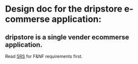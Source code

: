 # Design doc for the dripstore e-commerse application:
## dripstore is a single vender ecommerse application.

Read [SRS](../SRS.md) for F&NF requirements first.
